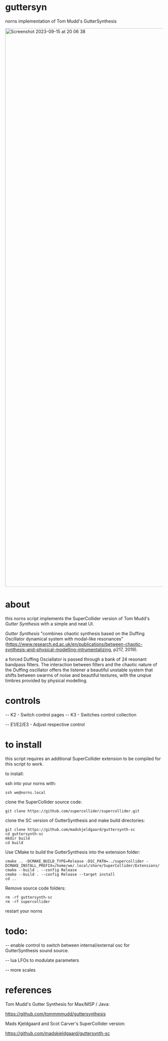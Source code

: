 # guttersyn
norns implementation of Tom Mudd's GutterSynthesis

<img width="1782" alt="Screenshot 2023-09-15 at 20 06 38" src="https://github.com/whosebodyisthis/guttersyn/assets/133358060/81e0dfb9-954e-4e7e-838a-b876440eeab2">

about
=====
this norns script implements the SuperCollider version of Tom Mudd's 
*Gutter Synthesis* with a simple and neat UI.

*Gutter Synthesis* "combines chaotic synthesis based on the Duffing Oscillator dynamical system with modal-like resonances"
(https://www.research.ed.ac.uk/en/publications/between-chaotic-synthesis-and-physical-modelling-intrumentalizing, p217, 2019). 

a forced Duffing Osciallator is passed through a bank of 24 resonant bandpass filters. The interaction between filters 
and the chaotic nature of the Duffing oscillator offers the listener a beautiful unstable system that shifts between swarms 
of noise and beautiful textures, with the unqiue timbres provided by physical modelling. 

controls
========
-- K2 - Switch control pages
-- K3 - Switches control collection

-- E1/E2/E3 - Adjust respective control

to install
==========
this script requires an additional SuperCollider extension to be compiled for this script to work.

to install:

ssh into your norns with:

```
ssh we@norns.local
```

clone the SuperCollider source code:

```
git clone https://github.com/supercollider/supercollider.git
```

clone the SC version of GutterSynthesis and make build directories:

```
git clone https://github.com/madskjeldgaard/guttersynth-sc
cd guttersynth-sc
mkdir build
cd build
```

Use CMake to build the GutterSynthesis into the extension folder:
```
cmake .. -DCMAKE_BUILD_TYPE=Release -DSC_PATH=../supercollider -DCMAKE_INSTALL_PREFIX=/home/we/.local/share/SuperCollider/Extensions/
cmake --build . --config Release
cmake --build . --config Release --target install
cd ..
```

Remove source code folders:
```
rm -rf guttersynth-sc
rm -rf supercollider
```

restart your norns

todo:
=====
-- enable control to switch between internal/external osc for GutterSynthesis sound source.

-- lua LFOs to modulate parameters

-- more scales

references
==========
Tom Mudd's Gutter Synthesis for Max/MSP / Java:

https://github.com/tommmmudd/guttersynthesis

Mads Kjeldgaard and Scot Carver's SuperCollider version:

https://github.com/madskjeldgaard/guttersynth-sc
